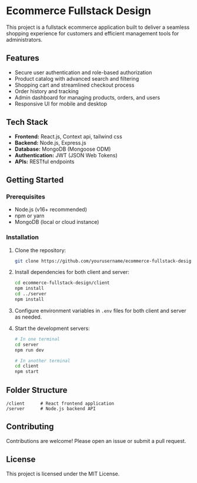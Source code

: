 # Ecommerce Fullstack Design

This project is a fullstack ecommerce application built to deliver a seamless shopping experience for customers and efficient management tools for administrators.

## Features

- Secure user authentication and role-based authorization
- Product catalog with advanced search and filtering
- Shopping cart and streamlined checkout process
- Order history and tracking
- Admin dashboard for managing products, orders, and users
- Responsive UI for mobile and desktop

## Tech Stack

- **Frontend:** React.js, Context api, tailwind css
- **Backend:** Node.js, Express.js
- **Database:** MongoDB (Mongoose ODM)
- **Authentication:** JWT (JSON Web Tokens)
- **APIs:** RESTful endpoints

## Getting Started

### Prerequisites

- Node.js (v16+ recommended)
- npm or yarn
- MongoDB (local or cloud instance)

### Installation

1. Clone the repository:
   ```bash
   git clone https://github.com/yourusername/ecommerce-fullstack-design.git
   ```
2. Install dependencies for both client and server:
   ```bash
   cd ecommerce-fullstack-design/client
   npm install
   cd ../server
   npm install
   ```
3. Configure environment variables in `.env` files for both client and server as needed.

4. Start the development servers:

   ```bash
   # In one terminal
   cd server
   npm run dev

   # In another terminal
   cd client
   npm start
   ```

## Folder Structure

```
/client      # React frontend application
/server      # Node.js backend API
```

## Contributing

Contributions are welcome! Please open an issue or submit a pull request.

## License

This project is licensed under the MIT License.
